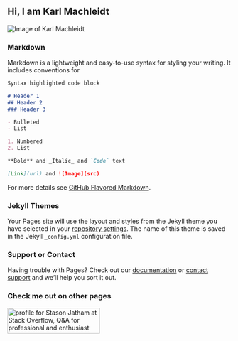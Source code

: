 ## Hi, I am Karl Machleidt

![Image of Karl Machleidt](https://github.com/StasonJatham/me/blob/master/assets/css/IMG_7364_freigestellt.png)

### Markdown

Markdown is a lightweight and easy-to-use syntax for styling your writing. It includes conventions for

```markdown
Syntax highlighted code block

# Header 1
## Header 2
### Header 3

- Bulleted
- List

1. Numbered
2. List

**Bold** and _Italic_ and `Code` text

[Link](url) and ![Image](src)
```

For more details see [GitHub Flavored Markdown](https://guides.github.com/features/mastering-markdown/).

### Jekyll Themes

Your Pages site will use the layout and styles from the Jekyll theme you have selected in your [repository settings](https://github.com/StasonJatham/personal_website/settings). The name of this theme is saved in the Jekyll `_config.yml` configuration file.

### Support or Contact

Having trouble with Pages? Check out our [documentation](https://help.github.com/categories/github-pages-basics/) or [contact support](https://github.com/contact) and we’ll help you sort it out.



### Check me out on other pages
<a href="https://stackoverflow.com/users/13264448/stason-jatham"><img src="https://stackoverflow.com/users/flair/13264448.png" width="208" height="58" alt="profile for Stason Jatham at Stack Overflow, Q&amp;A for professional and enthusiast programmers" title="profile for Stason Jatham at Stack Overflow, Q&amp;A for professional and enthusiast programmers"></a>


